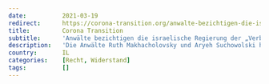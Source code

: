 ```yaml
---
date:          2021-03-19
redirect:      https://corona-transition.org/anwalte-bezichtigen-die-israelische-regierung-der-verbrechen-gegen-die
title:         Corona Transition
subtitle:      'Anwälte bezichtigen die israelische Regierung der „Verbrechen gegen die Menschlichkeit“'
description:   'Die Anwälte Ruth Makhacholovsky und Aryeh Suchowolski haben letzte Woche beim Internationalen Strafgerichtshof in Den Haag eine Klage gegen die (...)'
country:       IL
categories:    [Recht, Widerstand]
tags:          []
---
```

